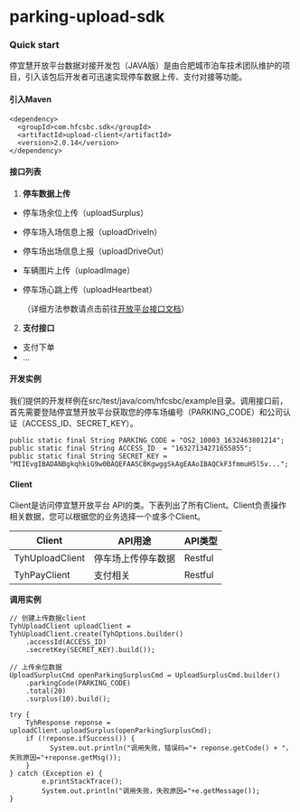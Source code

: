 # parking-upload-sdk
### Quick start

停宜慧开放平台数据对接开发包（JAVA版）是由合肥城市泊车技术团队维护的项目，引入该包后开发者可迅速实现停车数据上传、支付对接等功能。

#### 引入Maven

```
<dependency>
  <groupId>com.hfcsbc.sdk</groupId>
  <artifactId>upload-client</artifactId>
  <version>2.0.14</version>
</dependency>
```

#### 接口列表

1. **停车数据上传**

- 停车场余位上传（uploadSurplus）

- 停车场入场信息上报（uploadDriveIn）

- 停车场出场信息上报（uploadDriveOut）

- 车辆图片上传（uploadImage）

- 停车场心跳上传（uploadHeartbeat）

  （详细方法参数请点击前往[开放平台接口文档](https://ossweb.hfcsbc.com/openOS/doc/index.html#/develop_guide.html)）

2. **支付接口**

- 支付下单
- ...

#### 开发实例

我们提供的开发样例在src/test/java/com/hfcsbc/example目录。调用接口前，首先需要登陆停宜慧开放平台获取您的停车场编号（PARKING_CODE）和公司认证（ACCESS_ID、SECRET_KEY）。
```
public static final String PARKING_CODE = "OS2_10003_1632463801214";
public static final String ACCESS_ID  = "16327134271655855";
public static final String SECRET_KEY = "MIIEvgIBADANBgkqhkiG9w0BAQEFAASCBKgwggSkAgEAAoIBAQCkF3fmmuHSl5v...";
```

#### Client
Client是访问停宜慧开放平台 API的类。下表列出了所有Client。Client负责操作相关数据，您可以根据您的业务选择一个或多个Client。

| Client          | API用途            | API类型 |
| --------------- | ------------------ | ------- |
| TyhUploadClient | 停车场上传停车数据 | Restful |
| TyhPayClient    | 支付相关           | Restful |

**调用实例** 

```
// 创建上传数据client
TyhUploadClient uploadClient = TyhUploadClient.create(TyhOptions.builder()
    .accessId(ACCESS_ID)
    .secretKey(SECRET_KEY).build());

// 上传余位数据
UploadSurplusCmd openParkingSurplusCmd = UploadSurplusCmd.builder()
    .parkingCode(PARKING_CODE)
    .total(20)
    .surplus(10).build();

try {
    TyhResponse reponse = uploadClient.uploadSurplus(openParkingSurplusCmd);
    if (!reponse.ifSuccess()) {
          System.out.println("调用失败，错误码="+ reponse.getCode() + "，失败原因="+reponse.getMsg());
    }
} catch (Exception e) {
        e.printStackTrace();
        System.out.println("调用失败，失败原因="+e.getMessage());
}             
```



